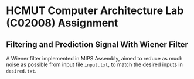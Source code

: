 # HCMUT Computer Architecture Lab (C02008) Assignment
## Filtering and Prediction Signal With Wiener Filter

A Wiener filter implemented in MIPS Assembly, aimed to reduce as much noise as possible from input file `input.txt`, to match the desired inputs in `desired.txt`.
